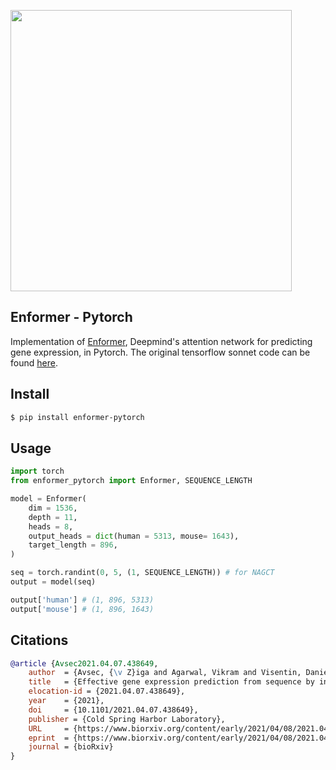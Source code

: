 <img src="./enformer.png" width="450px"></img>

## Enformer - Pytorch

Implementation of <a href="https://deepmind.com/blog/article/enformer">Enformer</a>, Deepmind's attention network for predicting gene expression, in Pytorch. The original tensorflow sonnet code can be found <a href="https://github.com/deepmind/deepmind-research/tree/master/enformer">here</a>.

## Install

```bash
$ pip install enformer-pytorch
```

## Usage

```python
import torch
from enformer_pytorch import Enformer, SEQUENCE_LENGTH

model = Enformer(
    dim = 1536,
    depth = 11,
    heads = 8,
    output_heads = dict(human = 5313, mouse= 1643),
    target_length = 896,
)

seq = torch.randint(0, 5, (1, SEQUENCE_LENGTH)) # for NAGCT
output = model(seq)

output['human'] # (1, 896, 5313)
output['mouse'] # (1, 896, 1643)
```

## Citations

```bibtex
@article {Avsec2021.04.07.438649,
    author  = {Avsec, {\v Z}iga and Agarwal, Vikram and Visentin, Daniel and Ledsam, Joseph R. and Grabska-Barwinska, Agnieszka and Taylor, Kyle R. and Assael, Yannis and Jumper, John and Kohli, Pushmeet and Kelley, David R.},
    title   = {Effective gene expression prediction from sequence by integrating long-range interactions},
    elocation-id = {2021.04.07.438649},
    year    = {2021},
    doi     = {10.1101/2021.04.07.438649},
    publisher = {Cold Spring Harbor Laboratory},
    URL     = {https://www.biorxiv.org/content/early/2021/04/08/2021.04.07.438649},
    eprint  = {https://www.biorxiv.org/content/early/2021/04/08/2021.04.07.438649.full.pdf},
    journal = {bioRxiv}
}
```
